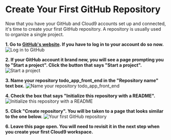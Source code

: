 # Create Your First GitHub Repository

Now that you have your GitHub and Cloud9 accounts set up and connected, it's time to create your first GitHub repository. A repository is usually used to organize a single project.

**1. Go to [GitHub's website](https://www.github.com "github.com"). If you have to log in to your account do so now.**
  ![Log in to GitHub](https://github.com/CodeNowOrg/level_one_curriculum/blob/master/images/create_your_first_github_repository/01.png "Log in to GitHub")

**2. If your GitHub account it brand new, you will see a page prompting you to "Start a project". Click the button that says "Start a project".**
  ![Start a project](https://github.com/CodeNowOrg/level_one_curriculum/blob/master/images/create_your_first_github_repository/02.png "Start a project")

**3. Name your repository todo_app_front_end in the "Repository name" text box.**
  ![Name your repository todo_app_front_end](https://github.com/CodeNowOrg/level_one_curriculum/blob/master/images/create_your_first_github_repository/03.png "Name your repository todo_app_front_end")

**4. Check the box that says "Initialize this repository with a README".**
  ![Initialize this repository with a README](https://github.com/CodeNowOrg/level_one_curriculum/blob/master/images/create_your_first_github_repository/04.png "Initialize this repository with a README")

**5. Click "Create repository". You will be taken to a page that looks similar to the one below.**
  ![Your first GitHub repository](https://github.com/CodeNowOrg/level_one_curriculum/blob/master/images/create_your_first_github_repository/05.png "Your first GitHub repository")

**6. Leave this page open. You will need to revisit it in the next step when you create your first Cloud9 workspace.**
